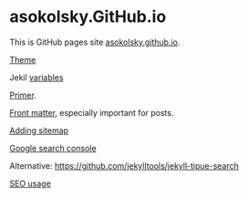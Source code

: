 # asokolsky.GitHub.io

This is GitHub pages site [asokolsky.github.io](https://asokolsky.github.io).

[Theme](https://github.com/pages-themes/hacker)

Jekil [variables](https://jekyllrb.com/docs/variables/)

[Primer](https://www.smashingmagazine.com/2014/08/build-blog-jekyll-github-pages/).

[Front matter](https://jekyllrb.com/docs/front-matter/), especially important
for posts.

[Adding
sitemap](https://qbituniverse.com/web-hosting/adding-sitemap-to-jekyll-github-pages/)

[Google search
console](https://search.google.com/search-console?resource_id=https%3A%2F%2Fasokolsky.github.io%2F)

Alternative: https://github.com/jekylltools/jekyll-tipue-search

[SEO
usage](https://github.com/jekyll/jekyll-seo-tag/blob/master/docs/advanced-usage.md)